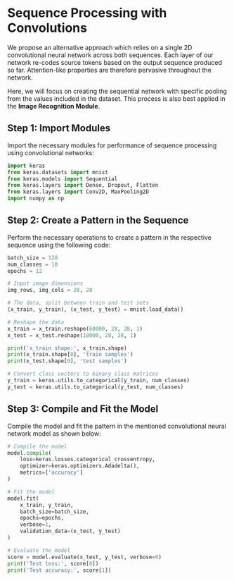  # Sequence Processing with Convolutions

We propose an alternative approach which relies on a single 2D convolutional neural network across both sequences. Each layer of our network re-codes source tokens based on the output sequence produced so far. Attention-like properties are therefore pervasive throughout the network.

Here, we will focus on creating the sequential network with specific pooling from the values included in the dataset. This process is also best applied in the **Image Recognition Module**.

## Step 1: Import Modules

Import the necessary modules for performance of sequence processing using convolutional networks:

```python
import keras 
from keras.datasets import mnist 
from keras.models import Sequential 
from keras.layers import Dense, Dropout, Flatten 
from keras.layers import Conv2D, MaxPooling2D 
import numpy as np
```

## Step 2: Create a Pattern in the Sequence

Perform the necessary operations to create a pattern in the respective sequence using the following code:

```python
batch_size = 128 
num_classes = 10 
epochs = 12

# Input image dimensions
img_rows, img_cols = 28, 28

# The data, split between train and test sets
(x_train, y_train), (x_test, y_test) = mnist.load_data()

# Reshape the data
x_train = x_train.reshape(60000, 28, 28, 1) 
x_test = x_test.reshape(10000, 28, 28, 1)

print('x_train shape:', x_train.shape) 
print(x_train.shape[0], 'train samples') 
print(x_test.shape[0], 'test samples')

# Convert class vectors to binary class matrices
y_train = keras.utils.to_categorical(y_train, num_classes) 
y_test = keras.utils.to_categorical(y_test, num_classes)
```

## Step 3: Compile and Fit the Model

Compile the model and fit the pattern in the mentioned convolutional neural network model as shown below:

```python
# Compile the model
model.compile(
    loss=keras.losses.categorical_crossentropy, 
    optimizer=keras.optimizers.Adadelta(), 
    metrics=['accuracy']
)

# Fit the model
model.fit(
    x_train, y_train, 
    batch_size=batch_size, 
    epochs=epochs, 
    verbose=1, 
    validation_data=(x_test, y_test)
)

# Evaluate the model
score = model.evaluate(x_test, y_test, verbose=0)
print('Test loss:', score[0]) 
print('Test accuracy:', score[1])
```


